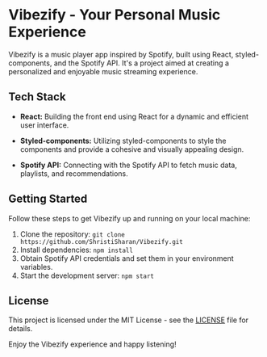 # Vibezify - Your Personal Music Experience

Vibezify is a music player app inspired by Spotify, built using React, styled-components, and the Spotify API. 
It's a project aimed at creating a personalized and enjoyable music streaming experience.

## Tech Stack

- **React:** Building the front end using React for a dynamic and efficient user interface.

- **Styled-components:** Utilizing styled-components to style the components and provide a cohesive and visually appealing design.

- **Spotify API:** Connecting with the Spotify API to fetch music data, playlists, and recommendations.

## Getting Started

Follow these steps to get Vibezify up and running on your local machine:

1. Clone the repository: `git clone https://github.com/ShristiSharan/Vibezify.git`
2. Install dependencies: `npm install`
3. Obtain Spotify API credentials and set them in your environment variables.
4. Start the development server: `npm start`

## License

This project is licensed under the MIT License - see the [LICENSE](LICENSE) file for details.

Enjoy the Vibezify experience and happy listening!

